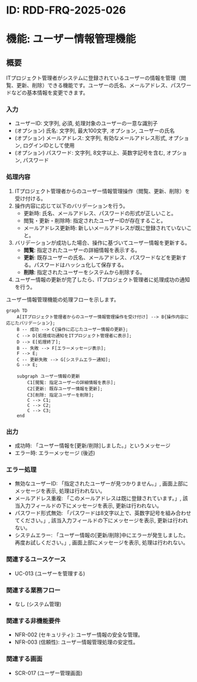 # ID: RDD-FRQ-2025-026

# 機能: ユーザー情報管理機能

## 概要

ITプロジェクト管理者がシステムに登録されているユーザーの情報を管理（閲覧、更新、削除）できる機能です。ユーザーの氏名、メールアドレス、パスワードなどの基本情報を変更できます。

### 入力

- ユーザーID: 文字列, 必須, 処理対象のユーザーの一意な識別子
- (オプション) 氏名: 文字列, 最大100文字, オプション, ユーザーの氏名
- (オプション) メールアドレス: 文字列, 有効なメールアドレス形式, オプション, ログインIDとして使用
- (オプション) パスワード: 文字列,
  8文字以上、英数字記号を含む, オプション, パスワード

### 処理内容

1. ITプロジェクト管理者からのユーザー情報管理操作（閲覧、更新、削除）を受け付ける。
1. 操作内容に応じて以下のバリデーションを行う。
   - 更新時: 氏名、メールアドレス、パスワードの形式が正しいこと。
   - 閲覧・更新・削除時: 指定されたユーザーIDが存在すること。
   - メールアドレス更新時: 新しいメールアドレスが既に登録されていないこと。
1. バリデーションが成功した場合、操作に基づいてユーザー情報を更新する。
   - **閲覧**: 指定されたユーザーの詳細情報を表示する。
   - **更新**: 既存ユーザーの氏名、メールアドレス、パスワードなどを更新する。パスワードはハッシュ化して保存する。
   - **削除**: 指定されたユーザーをシステムから削除する。
1. ユーザー情報の更新が完了したら、ITプロジェクト管理者に処理成功の通知を行う。

ユーザー情報管理機能の処理フローを示します。

```mermaid
graph TD
    A[ITプロジェクト管理者からのユーザー情報管理操作を受け付け] --> B{操作内容に応じたバリデーション};
    B -- 成功 --> C{操作に応じたユーザー情報の更新};
    C --> D[処理成功通知をITプロジェクト管理者に表示];
    D --> E[処理終了];
    B -- 失敗 --> F[エラーメッセージ表示];
    F --> E;
    C -- 更新失敗 --> G[システムエラー通知];
    G --> E;

    subgraph ユーザー情報の更新
        C1[閲覧: 指定ユーザーの詳細情報を表示];
        C2[更新: 既存ユーザー情報を更新];
        C3[削除: 指定ユーザーを削除];
        C --> C1;
        C --> C2;
        C --> C3;
    end
```

### 出力

- 成功時: 「ユーザー情報を[更新/削除]しました。」というメッセージ
- エラー時: エラーメッセージ (後述)

### エラー処理

- 無効なユーザーID: 「指定されたユーザーが見つかりません。」, 画面上部にメッセージを表示, 処理は行われない。
- メールアドレス重複: 「このメールアドレスは既に登録されています。」, 該当入力フィールドの下にメッセージを表示, 更新は行われない。
- パスワード形式無効: 「パスワードは8文字以上で、英数字記号を組み合わせてください。」, 該当入力フィールドの下にメッセージを表示, 更新は行われない。
- システムエラー: 「ユーザー情報の[更新/削除]中にエラーが発生しました。再度お試しください。」, 画面上部にメッセージを表示, 処理は行われない。

### 関連するユースケース

- UC-013 (ユーザーを管理する)

### 関連する業務フロー

- なし (システム管理)

### 関連する非機能要件

- NFR-002 (セキュリティ): ユーザー情報の安全な管理。
- NFR-003 (信頼性): ユーザー情報管理処理の安定性。

### 関連する画面

- SCR-017 (ユーザー管理画面)
